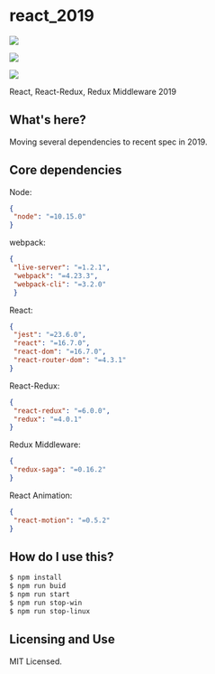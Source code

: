# react_2019

[![](https://img.shields.io/badge/React-16.7.0-orange.svg)](https://reactjs.org/)

[![](https://img.shields.io/badge/Node.js-10.15.0-yellowgreen.svg)](https://nodejs.org/en/)

[![](https://img.shields.io/badge/LICENSE-MIT-green.svg)](./LICENSE)

React, React-Redux, Redux Middleware 2019

## What's here?

Moving several dependencies to recent spec in 2019.

## Core dependencies

Node:
```JSON
{
 "node": "=10.15.0"
}
```

webpack:
```JSON
{
 "live-server": "=1.2.1",
 "webpack": "=4.23.3",
 "webpack-cli": "=3.2.0"
 }
```

React:
```JSON
{
 "jest": "=23.6.0",
 "react": "=16.7.0",
 "react-dom": "=16.7.0",
 "react-router-dom": "=4.3.1"
}
```

React-Redux:
```JSON
{
 "react-redux": "=6.0.0",
 "redux": "=4.0.1"
}
```

Redux Middleware:
```JSON
{
 "redux-saga": "=0.16.2"
}
```

React Animation:
```JSON
{
 "react-motion": "=0.5.2"
}
```

## How do I use this?

```bash
$ npm install
$ npm run buid
$ npm run start
$ npm run stop-win
$ npm run stop-linux
```

## Licensing and Use

MIT Licensed. 
